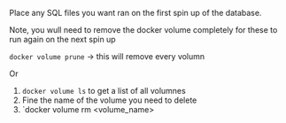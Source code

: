 Place any SQL files you want ran on the first spin up of the database.

Note, you wull need to remove the docker volume completely for these to run again on the next spin up 

`docker volume prune` -> this will remove every volumn

Or 

1) `docker volume ls` to get a list of all volumnes
2) Fine the name of the volume you need to delete
3) `docker volume rm <volume_name> 